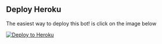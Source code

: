 ## Deploy Heroku

The easiest way to deploy this bot! is click on the image below

<p align=""><a href="https://heroku.com/deploy?template=https://github.com/nangis-project/python-aria-mirror-bot/tree/master"> <img src="https://camo.githubusercontent.com/83b0e95b38892b49184e07ad572c94c8038323fb/68747470733a2f2f7777772e6865726f6b7563646e2e636f6d2f6465706c6f792f627574746f6e2e737667" alt="Deploy to Heroku" /></a></p>
